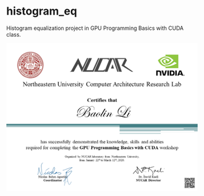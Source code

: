 # histogram_eq

Histogram equalization project in GPU Programming Basics with CUDA class.

![Alt text](cuda_certificate.PNG?raw=true "Certificate")
